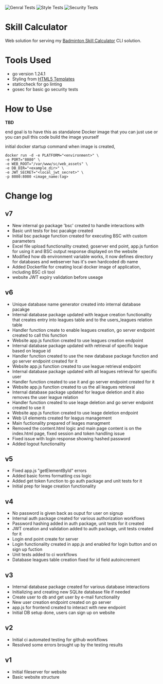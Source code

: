 ![Genral Tests](https://github.com/t6kke/skill-calculator/actions/workflows/ci_general_tests.yaml/badge.svg) ![Style Tests](https://github.com/t6kke/skill-calculator/actions/workflows/ci_style_tests.yaml/badge.svg) ![Security Tests](https://github.com/t6kke/skill-calculator/actions/workflows/ci_gosec.yaml/badge.svg)

# Skill Calculator

Web solution for serving my [Badminton Skill Calculator](https://github.com/t6kke/BadmintonSkillCalculator) CLI solution.

# Tools Used

- go version 1.24.1
- Styling from [HTML5 Templates](https://html5-templates.com/)
- staticcheck for go linting
- gosec for basic go security tests

# How to Use

**TBD**

end goal is to have this as standalone Docker image that you can just use or you can pull this code build the image yourself

initial docker startup command when image is created,
```
docker run -d -e PLATFORM="<environment>" \
-e PORT="8080" \
-e WEB_ROOT="/var/www/sc/web_assets" \
-e DB_DIR="<example_dir>" \
-e JWT_SECRET="<local_jwt_secret>" \
-p 8080:8080 <image_name:tag> 
```

# Change log

## v7

- New internal go package 'bsc' created to handle interactions with
- Basic unit tests for bsc pacakge created
- Initial bsc package function created for executing BSC with custom parameters
- Excel file upload functionality created; goserver end point, app.js funtion for using it and BSC output response displayed on the website
- Modified how db environment variable works, it now defines directory for databases and webserver has it's own hardcoded db name
- Added Dockerfile for creating local docker image of application, including BSC cli tool
- website JWT expiry validation before useage

## v6

- Unique database name generator created into internal database pacakge
- Internal database package updated with league creation functionality that creates entry into leagues table and to the users_leagues relation table
- Handler function create to enable leagues creation, go server endpoint created to call this function
- Website app.js function created to use leagues creation endpoint
- Internal database package updated with retrieval of specific league based on league id
- Handler function created to use the new database package function and go server endpoint created for it
- Website app.js function created to use league retrieval endpoint
- Internal database package updated with all leagues retrieval for specific user
- Handler function created to use it and go server endpoint created for it
- Website app.js function created to us the all leagues retrieval
- Internal database package updated for league deletion and it also removes the user league relation
- Handler function created to use leage deletion and go server endpoint created to use it
- Website app.js function created to use leage deletion endpoint
- Web UI elements created for leagus management
- Main fuctionality prepared of leages managment
- Removed the content.html logic and main page content is on the index.html page, fixed session and token handling issue
- Fixed issue with login response showing hashed password
- Added logout functionality

## v5

- Fixed app.js "getElementById" errors
- Added basic forms formatting css logic
- Added get token function to go auth package and unit tests for it
- Initial prep for leage creation functionality

## v4

- No password is given back as ouput for user on signup
- Internal auth package created for various authorization workflows
- Password hashing added in auth package, unit tests for it created
- JWT creation and validation added to auth package, unit tests created for it
- Login end point create for server
- Login functionality created in app.js and enabled for login button and on sign up fuction
- Unit tests added to ci workflows
- Database leagues table creation fixed for id field autoincrement

## v3

- Internal database package created for various database interactions
- Initializing and creating new SQLite database file if needed
- Create user to db and get user by e-mail functionality
- New user creation endpoint created on go server
- app.js for frontend created to interact with new endpoint
- Initial DB setup done, users can sign up on website

## v2

- Initial ci automated testing for github workflows
- Resolved some errors brought up by the testing results

## v1

- Initial fileserver for website
- Basic website structure
